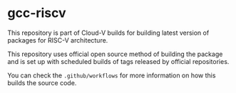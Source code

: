 # gcc-riscv

This repository is part of Cloud-V builds for building latest version of packages for RISC-V architecture.

This repository uses official open source method of building the package and is set up with scheduled builds of tags released by official repositories. 

You can check the `.github/workflows` for more information on how this builds the source code.
